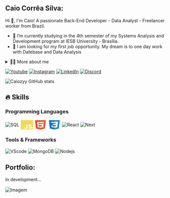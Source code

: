 <!--título-->
## Caio Corrêa Silva:
<!-- Presentation -->
<p>
  Hi 👋, I'm Caio! A passionate Back-End Developer - Data Analyst - Freelancer worker from Brazil.

  - 🌱 I’m currently studying in the 4th semester of my Systems Analysis and Development program at IESB University - Brasília.
  - 🔭 I am looking for my first job opportunity. My dream is to one day work with Datebase and Data Analysis
</p>

<!-- Dropdown -->
<details>
  <summary>👨‍💻 More about me</summary>

  - 💬 I'm 19 years old and currently live in Brazil. I'm learning English, currently at an intermediate level and I have experience with SQL, Javascript, React, Next, Typescript, HTML, CSS, data analysis, data visualization. I've started taking courses to help me develop important skills, and I have great creativity, good communication, and analytical skills... But I'm looking to improve and learn new skills and improvements.

  - ⚡ I enjoy reading, whether it's a good book, manga, or comics, as well as watching movies/series and playing games! I believe that our personal interests contribute to a more refined perception of things and problem-solving. \o/
</details>

<!-- Links -->
[![Youtube](https://img.shields.io/badge/YouTube-FF0000?style=for-the-badge&logo=youtube&logoColor=white)]()
[![Instagram](https://img.shields.io/badge/Instagram-E4405F?style=for-the-badge&logo=instagram&logoColor=white)](https://www.instagram.com/caiiocorrea/#)
[![LinkedIn](https://img.shields.io/badge/LinkedIn-0077B5?style=for-the-badge&logo=linkedin&logoColor=white)](https://www.linkedin.com/in/caiocorrêa/)
[![Discord](https://img.shields.io/static/v1?message=Discord&logo=discord&label=&color=7289DA&logoColor=white&labelColor=&style=for-the-badge)]()

<!-- GithubStats -->
![Caiozyy GitHub stats](https://github-readme-stats.vercel.app/api?username=caiozyy&show_icons=true&theme=gotham)

## 🔥 Skills
<!-- Skills: Programming Languages -->
  <div style="flex-basis: 48%;">
    <h3>Programming Languages</h3>
    <img align="center" alt="SQL" height="30" width="40" src="https://cdn.jsdelivr.net/gh/devicons/devicon/icons/mysql/mysql-original.svg">
    <img align="center" alt="Js" height="30" width="40" src="https://raw.githubusercontent.com/devicons/devicon/master/icons/javascript/javascript-plain.svg">
    <img align="center" alt="HTML" height="30" width="40" src="https://raw.githubusercontent.com/devicons/devicon/master/icons/html5/html5-original.svg">
    <img align="center" alt="CSS" height="30" width="40" src="https://raw.githubusercontent.com/devicons/devicon/master/icons/css3/css3-original.svg">
    <img align="center" alt="React" height="30" width="40" src="https://cdn.jsdelivr.net/gh/devicons/devicon/icons/react/react-original.svg">
    <img align="center" alt="Next" height="30" width="40" src="https://cdn.jsdelivr.net/gh/devicons/devicon/icons/nextjs/nextjs-original.svg">
  </div>
 
  <!-- Skills: Tools & Frameworks -->
  <div style="flex-basis: 48%;">
    <h3>Tools & Frameworks</h3>
    <img align="center" alt="VScode" height="30" width="40" src="https://cdn.jsdelivr.net/gh/devicons/devicon/icons/vscode/vscode-original.svg">
    <img align="center" alt="MongoDB" height="30" width="40" src="https://cdn.jsdelivr.net/gh/devicons/devicon/icons/mongodb/mongodb-original.svg">
    <img align="center" alt="Nodejs" height="30" width="40" src="https://cdn.jsdelivr.net/gh/devicons/devicon/icons/nodejs/nodejs-original.svg">
  </div>
  
<!-- Portfolio -->
## Portfolio:
<p>In development...</p>

<!-- GIF -->
<p align="left">
  <img align="center" src="https://i.pinimg.com/originals/a6/ac/92/a6ac9244c02998a5dcce22c324d8d8a4.gif" alt="Imagem">
</p>
